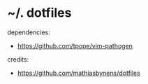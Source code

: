 ~/. dotfiles
==

dependencies:
  - https://github.com/tpope/vim-pathogen

credits:
  - https://github.com/mathiasbynens/dotfiles
